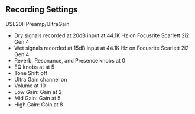 ## Recording Settings

DSL20HPreamp/UltraGain
  - Dry signals recorded at 20dB input at 44.1K Hz on Focusrite Scarlett 2i2 Gen 4
  - Wet signals recorded at 15dB input at 44.1K Hz on Focusrite Scarlett 2i2 Gen 4
  - Reverb, Resonance, and Presence knobs at 0
  - EQ knobs at at 5
  - Tone Shift off
  - Ultra Gain channel on
  - Volume at 10
  - Low Gain: Gain at 2
  - Mid Gain: Gain at 5
  - High Gain: Gain at 8